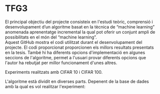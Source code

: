 # TFG3

El principal objectiu del projecte consisteix en l'estudi teòric, comprensió i desenvolupament d’un algoritme basat en la tècnica de “machine learning” anomenada aprenentatge incremental la qual pot oferir un conjunt ampli de possibilitats en el món del “machine learning”.  
Aquest GitHub mostra el codi utilitzat durant el desenvolupament del projecte. El codi proporcionat proporcionen els millors resultats presentats en la tesis. També hi ha diferents opcions d'implementació en algunes seccions de l'algoritme, permet a l'usuari provar diferents opcions que l'autor ha rebutjat per millor funcionament d'unes altres.

Experiments realitzats amb CIFAR 10 i CIFAR 100.

L'algoritme està dividit en diverses parts. Depenent de la base de dades amb la qual es vol realitzar l'experiment:

